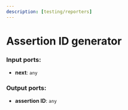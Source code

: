 ```yaml
---
description: [testing/reporters]
---
```


# Assertion ID generator

### Input ports:

* __next__: `any`

### Output ports:

* __assertion ID__: `any`

